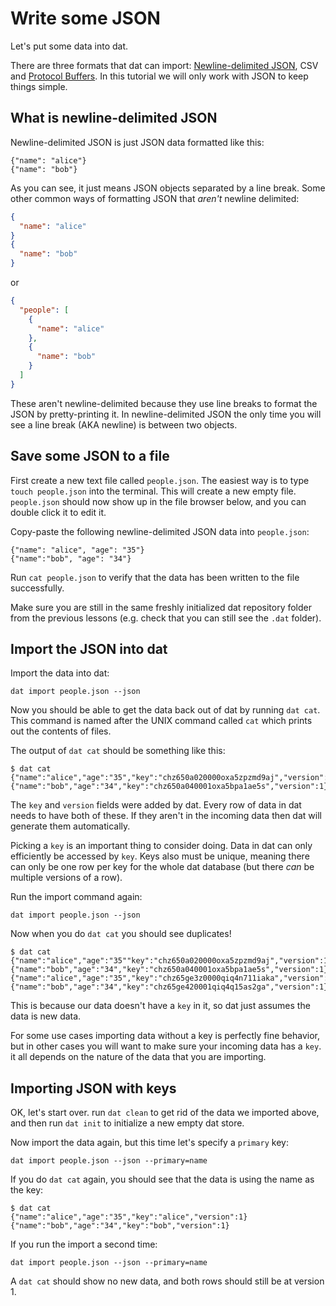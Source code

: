 # Write some JSON

Let's put some data into dat.

There are three formats that dat can import: <a href="http://ndjson.org/" target="_blank">Newline-delimited JSON</a>, CSV and <a href="https://developers.google.com/protocol-buffers/" target="_blank">Protocol Buffers</a>. In this tutorial we will only work with JSON to keep things simple.

## What is newline-delimited JSON

Newline-delimited JSON is just JSON data formatted like this:

```
{"name": "alice"}
{"name": "bob"}
```

As you can see, it just means JSON objects separated by a line break. Some other common ways of formatting JSON that *aren't* newline delimited:

```JSON
{
  "name": "alice"
}
{
  "name": "bob"
}
```

or 

```JSON
{
  "people": [
    {
      "name": "alice"
    },
    {
      "name": "bob"
    }
  ]
}
```

These aren't newline-delimited because they use line breaks to format the JSON by pretty-printing it. In newline-delimited JSON the only time you will see a line break (AKA newline) is between two objects.

## Save some JSON to a file

First create a new text file called `people.json`. The easiest way is to type `touch people.json` into the terminal. This will create a new empty file. `people.json` should now show up in the file browser below, and you can double click it to edit it.

Copy-paste the following newline-delimited JSON data into `people.json`:

```
{"name": "alice", "age": "35"}
{"name":"bob", "age": "34"}
```

Run `cat people.json` to verify that the data has been written to the file successfully.

Make sure you are still in the same freshly initialized dat repository folder from the previous lessons (e.g. check that you can still see the `.dat` folder).

## Import the JSON into dat

Import the data into dat:

```
dat import people.json --json
```

Now you should be able to get the data back out of dat by running `dat cat`. This command is named after the UNIX command called `cat` which prints out the contents of files.

The output of `dat cat` should be something like this:

```
$ dat cat
{"name":"alice","age":"35","key":"chz650a020000oxa5zpzmd9aj","version":1}
{"name":"bob","age":"34","key":"chz650a040001oxa5bpa1ae5s","version":1}
```

The `key` and `version` fields were added by dat. Every row of data in dat needs to have both of these. If they aren't in the incoming data then dat will generate them automatically. 

Picking a `key` is an important thing to consider doing. Data in dat can only efficiently be accessed by `key`. Keys also must be unique, meaning there can only be one row per key for the whole dat database (but there *can* be multiple versions of a row).

Run the import command again:

```
dat import people.json --json
```

Now when you do `dat cat` you should see duplicates!

```
$ dat cat
{"name":"alice","age":"35""key":"chz650a020000oxa5zpzmd9aj","version":1}
{"name":"bob","age":"34","key":"chz650a040001oxa5bpa1ae5s","version":1}
{"name":"alice","age":"35","key":"chz65ge3z0000qiq4n711iaka","version":1}
{"name":"bob","age":"34","key":"chz65ge420001qiq4q15as2ga","version":1}
```

This is because our data doesn't have a `key` in it, so dat just assumes the data is new data.

For some use cases importing data without a key is perfectly fine behavior, but in other cases you will want to make sure your incoming data has a `key`. it all depends on the nature of the data that you are importing.

## Importing JSON with keys

OK, let's start over. run `dat clean` to get rid of the data we imported above, and then run `dat init` to initialize a new empty dat store.

Now import the data again, but this time let's specify a `primary` key:

```
dat import people.json --json --primary=name
```

If you do `dat cat` again, you should see that the data is using the name as the key:

```
$ dat cat
{"name":"alice","age":"35","key":"alice","version":1}
{"name":"bob","age":"34","key":"bob","version":1}
```

If you run the import a second time:

```
dat import people.json --json --primary=name
```

A `dat cat` should show no new data, and both rows should still be at version 1.
